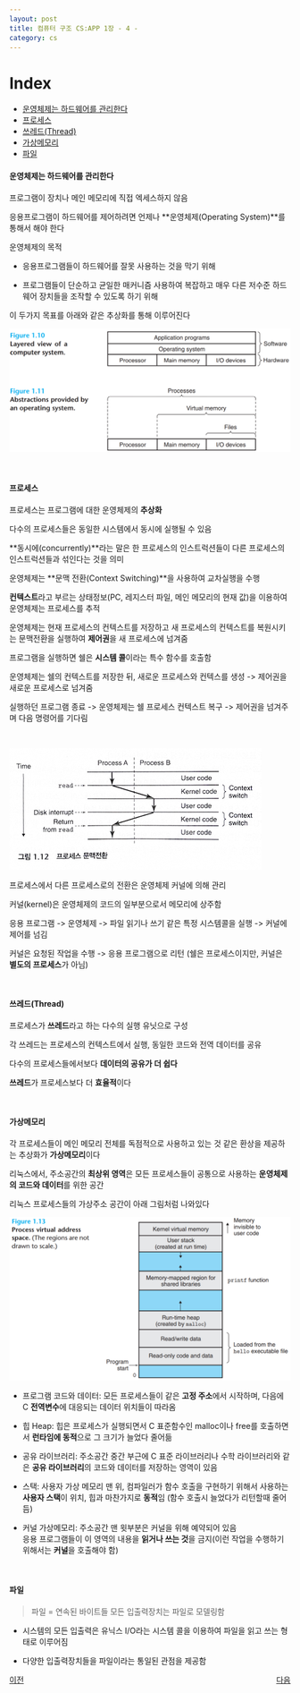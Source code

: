 ```yaml
---
layout: post 
title: 컴퓨터 구조 CS:APP 1장 - 4 -
category: cs
---
```


# Index
- [운영체제는 하드웨어를 관리한다](#운영체제는-하드웨어를-관리한다)
- [프로세스](#프로세스)
- [쓰레드(Thread)](#쓰레드thread)
- [가상메모리](#가상메모리)
- [파일](#파일)


#### 운영체제는 하드웨어를 관리한다

  프로그램이 장치나 메인 메모리에 직접 엑세스하지 않음

  응용프로그램이 하드웨어를 제어하려면 언제나 **운영체제(Operating System)**를 통해서 해야 한다

  운영체제의 목적

  - 응용프로그램들이 하드웨어를 잘못 사용하는 것을 막기 위해 
  
  - 프로그램들이 단순하고 균일한 매커니즘 사용하여 복잡하고 매우 다른 저수준 하드웨어 장치들을 조작할 수 있도록 하기 위해

  이 두가지 목표를 아래와 같은 추상화를 통해 이루어진다


![컴퓨터 시스템의 계층화 모습과 운영체제에 의한 추상화](/assets/images/cs/cs-app/cs-app-01-04-01.png)
  
&nbsp;

#### 프로세스

  프로세스는 프로그램에 대한 운영체제의 **추상화**

  다수의 프로세스들은 동일한 시스템에서 동시에 실행될 수 있음

  **동시에(concurrently)**라는 말은 한 프로세스의 인스트럭션들이 다른 프로세스의 인스트럭션들과 섞인다는 것을 의미

  운영체제는 **문맥 전환(Context Switching)**을 사용하여 교차실행을 수행

  **컨텍스트**라고 부르는 상태정보(PC, 레지스터 파일, 메인 메모리의 현재 값)을 이용하여 운영체제는 프로세스를 추적

  운영체제는 현재 프로세스의 컨텍스트를 저장하고 새 프로세스의 컨텍스트를 복원시키는 문맥전환을 실행하여 **제어권**을 새 프로세스에 넘겨줌

  프로그램을 실행하면 쉘은 **시스템 콜**이라는 특수 함수를 호출함

  운영체제는 쉘의 컨텍스트를 저장한 뒤, 새로운 프로세스와 컨텍스를 생성 -> 제어권을 새로운 프로세스로 넘겨줌

  실행하던 프로그램 종료 -> 운영체제는 쉘 프로세스 컨텍스트 복구 -> 제어권을 넘겨주며 다음 명령어를 기다림

  &nbsp;

  ![프로세스 문맥전환](/assets/images/cs/cs-app/cs-app-01-04-02.png)


  프로세스에서 다른 프로세스로의 전환은 운영체제 커널에 의해 관리

  커널(kernel)은 운영체제의 코드의 일부분으로서 메모리에 상주함

  응용 프로그램 -> 운영체제 -> 파일 읽기나 쓰기 같은 특정 시스템콜을 실행 -> 커널에 제어를 넘김

  커널은 요청된 작업을 수행 -> 응용 프로그램으로 리턴 (쉘은 프로세스이지만, 커널은 **별도의 프로세스**가 아님)

  &nbsp;

#### 쓰레드(Thread)

  프로세스가 **쓰레드**라고 하는 다수의 실행 유닛으로 구성

  각 쓰레드는 프로세스의 컨텍스트에서 실행, 동일한 코드와 전역 데이터를 공유

  다수의 프로세스들에서보다 **데이터의 공유가 더 쉽다**

  **쓰레드**가 프로세스보다 더 **효율적**이다

  &nbsp;

#### 가상메모리

  각 프로세스들이 메인 메모리 전체를 독점적으로 사용하고 있는 것 같은 환상을 제공하는 추상화가 **가상메모리**이다

  리눅스에서, 주소공간의 **최상위 영역**은 모든 프로세스들이 공통으로 사용하는 **운영체제의 코드와 데이터**를 위한 공간

  리눅스 프로세스들의 가상주소 공간이 아래 그림처럼 나와있다

  ![프로세스 가상주소공간](/assets/images/cs/cs-app/cs-app-01-04-03.png)

  - 프로그램 코드와 데이터: 모든 프로세스들이 같은 **고정 주소**에서 시작하며, 다음에 C **전역변수**에 대응되는 데이터 위치들이 따라옴

  - 힙 Heap: 힙은 프로세스가 실행되면서 C 표준함수인 malloc이나 free를 호출하면서 **런타임에 동적**으로 그 크기가 늘었다 줄어듦

  - 공유 라이브러리: 주소공간 중간 부근에 C 표준 라이브러리나 수학 라이브러리와 같은 **공유 라이브러리**의 코드와 데이터를 저장하는 영역이 있음

  - 스택: 사용자 가상 메모리 맨 위, 컴파일러가 함수 호출을 구현하기 위해서 사용하는 **사용자 스택**이 위치, 힙과 마찬가지로 **동적**임 (함수 호출시 늘었다가 리턴할때 줄어듬)
 
  - 커널 가상메모리: 주소공간 맨 윗부분은 커널을 위해 예약되어 있음   
    응용 프로그램들이 이 영역의 내용을 **읽거나 쓰는 것**을 금지(이런 작업을 수행하기 위해서는 **커널**을 호출해야 함)

    &nbsp;

#### 파일

  > 파일 = 연속된 바이트들 모든 입출력장치는 파일로 모델링함

  - 시스템의 모든 입출력은 유닉스 I/O라는 시스템 콜을 이용하여 파일을 읽고 쓰는 형태로 이루어짐

  - 다양한 입출력장치들을 파일이라는 통일된 관점을 제공함

<p style="display: flex; justify-content: space-between;">
  <a href="cs-01-03.html">이전</a>
  <a href="cs-01-05.html">다음</a>
</p>